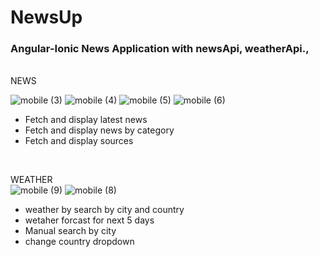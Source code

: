 # NewsUp
<h3> Angular-Ionic News Application with newsApi, weatherApi., </h3>
<br/>
NEWS
<br/>

![mobile (3)](https://user-images.githubusercontent.com/51154883/226306335-948aad24-ef2b-4419-b7de-dc14e816602f.png)
![mobile (4)](https://user-images.githubusercontent.com/51154883/226306917-e0e15535-2308-4bcb-8cdd-5ec3e58dcf7b.png)
![mobile (5)](https://user-images.githubusercontent.com/51154883/226306937-2b22ccd3-6437-4472-bb89-d41b12a68861.png)
![mobile (6)](https://user-images.githubusercontent.com/51154883/226307288-bcff87a5-d46d-4ed3-81c0-9c3842b211d8.png)

 - Fetch and display latest news 
 - Fetch and display news by category
 - Fetch and display sources 
<br/>
 
 WEATHER
<br/>
![mobile (9)](https://user-images.githubusercontent.com/51154883/226308992-a9f0ab8a-c8d3-42e5-a947-fe86965b6db5.png)
![mobile (8)](https://user-images.githubusercontent.com/51154883/226308658-d42dde27-d494-4fa1-a1f9-10fec66084ba.png)

 - weather by search by city and country 
 - wetaher forcast for next 5 days
 - Manual search by city
 - change country dropdown
